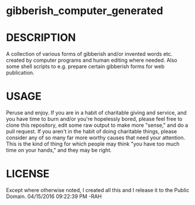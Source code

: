 # gibberish_computer_generated

# DESCRIPTION
A collection of various forms of gibberish and/or invented words etc. created by computer programs and human editing where needed. Also some shell scripts to e.g. prepare certain gibberish forms for web publication.

# USAGE
Peruse and enjoy. If you are in a habit of charitable giving and service, and you have time to burn and/or you're hopelessly bored, please feel free to clone this repository, edit some raw output to make more "sense," and do a pull request. If you aren't in the habit of doing charitable things, please consider any of so many far more worthy causes that need your attention. This is the kind of thing for which people may think "you have too much time on your hands," and they may be right.

# LICENSE
Except where otherwise noted, I created all this and I release it to the Public Domain. 04/15/2016 09:22:39 PM -RAH